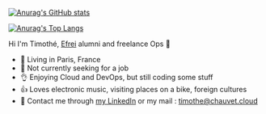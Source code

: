 [![Anurag's GitHub stats](https://github-readme-stats.vercel.app/api?username=timothechauvet&show_icons=true&locale=en&border_radius=10&bg_color=00000000&text_color=888888&cache_seconds=86400)](https://github.com/anuraghazra/github-readme-stats)

[![Anurag's Top Langs](https://github-readme-stats.vercel.app/api/top-langs/?username=timothechauvet&layout=compact&border_radius=10&bg_color=00000000&text_color=888888&cache_seconds=86400)](https://github.com/anuraghazra/github-readme-stats)

Hi I'm Timothé, [Efrei](https://efrei.fr) alumni and freelance Ops 👋

- 🙌 Living in Paris, France
- 🤝 Not currently seeking for a job
- 👌 Enjoying Cloud and DevOps, but still coding some stuff
- 👍 Loves electronic music, visiting places on a bike, foreign cultures
- 🤙 Contact me through [my LinkedIn](https://www.linkedin.com/in/timothechauvet/) or my mail : [timothe@chauvet.cloud](mailto:timothe@chauvet.cloud)

